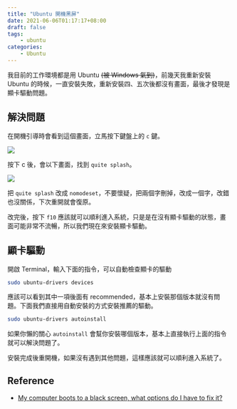 ```yaml
---
title: "Ubuntu 開機黑屏"
date: 2021-06-06T01:17:17+08:00
draft: false
tags:
    - ubuntu
categories:
    - Ubuntu
---
```


我目前的工作環境都是用 Ubuntu ~~(被 Windows 氣到)~~，前幾天我重新安裝 Ubuntu 的時候，一直安裝失敗，重新安裝四、五次後都沒有畫面，最後才發現是顯卡驅動問題。

<!--more-->

## 解決問題

在開機引導時會看到這個畫面，立馬按下鍵盤上的 `c` 鍵。

![](https://i.stack.imgur.com/8RYuZ.png)

按下 c 後，會以下畫面，找到 `quite splash`。

![](https://i.stack.imgur.com/0Cfhc.png)

把 `quite splash` 改成 `nomodeset`，不要懷疑，把兩個字刪掉，改成一個字，改錯也沒關係，下次重開就會復原。

改完後，按下 `f10` 應該就可以順利進入系統，只是是在沒有顯卡驅動的狀態，畫面可能非常不流暢，所以我們現在來安裝顯卡驅動。

## 顯卡驅動

開啟 Terminal，輸入下面的指令，可以自動檢查顯卡的驅動

```bash
sudo ubuntu-drivers devices
```

應該可以看到其中一項後面有 recommended，基本上安裝那個版本就沒有問題。下面我們直接用自動安裝的方式安裝推薦的驅動。

```bash
sudo ubuntu-drivers autoinstall
```

如果你懶的關心 `autoinstall` 會幫你安裝哪個版本，基本上直接執行上面的指令就可以解決問題了。

安裝完成後重開機，如果沒有遇到其他問題，這樣應該就可以順利進入系統了。

## Reference

* [My computer boots to a black screen, what options do I have to fix it?](https://askubuntu.com/questions/162075/my-computer-boots-to-a-black-screen-what-options-do-i-have-to-fix-it)

